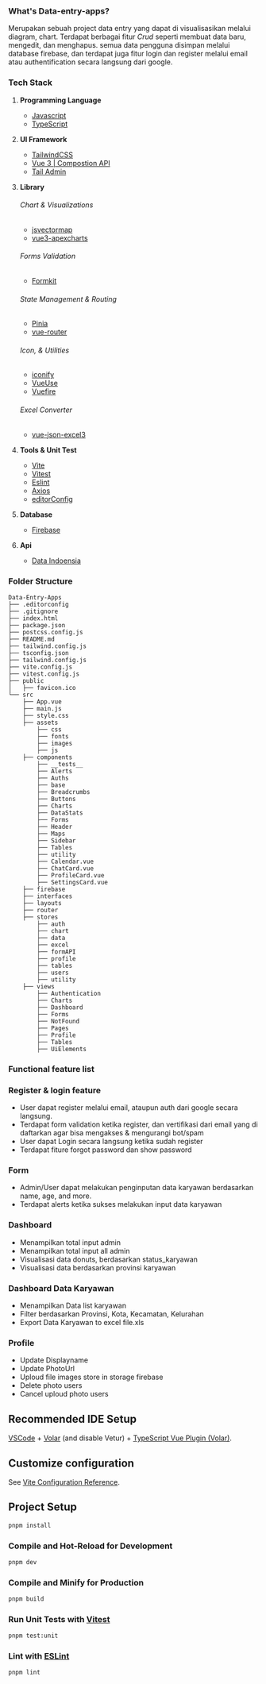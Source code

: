 ### What's Data-entry-apps?
Merupakan sebuah project data entry yang dapat di visualisasikan melalui diagram, chart. Terdapat berbagai fitur *Crud* seperti membuat data baru, mengedit, dan menghapus. semua data pengguna disimpan melalui database firebase, dan terdapat juga fitur login dan register melalui email atau authentification secara langsung dari google. 

### Tech Stack 
1) **Programming Language**
	- [Javascript](https://developer.mozilla.org/en-US/docs/Web/JavaScript)
	- [TypeScript](https://www.typescriptlang.org) 
2) **UI Framework**
	- [TailwindCSS](https://tailwindcss.com/docs/installation)
	- [Vue 3 | Compostion API](https://vuejs.org/)
	- [Tail Admin](https://tailadmin.com/)

3) **Library** 
	###### Chart & Visualizations
	- [jsvectormap](https://jvm-docs.vercel.app/)
	- [vue3-apexcharts](https://apexcharts.com/docs/vue-charts/)
	###### Forms Validation
	- [Formkit](https://formkit.com/)
	###### State Management & Routing
	- [Pinia](https://pinia.vuejs.org/)
	- [vue-router](https://router.vuejs.org/)
	###### Icon, & Utilities 
	- [iconify](https://iconify.design)
	- [VueUse](https://vueuse.org/)
	- [Vuefire](https://vuefire.vuejs.org/)
	###### Excel Converter
	- [vue-json-excel3](https://github.com/pratik227/vue3-json-excel.git)
4) **Tools & Unit Test**
	- [Vite](https://vitejs.dev/)
	- [Vitest](https://vitest.dev/)
	- [Eslint](https://eslint.org/docs/latest/use/getting-started)
	- [Axios](https://axios-http.com/)
	- [editorConfig](https://editorconfig.org/)
5) **Database**
	- [Firebase](https://firebase.google.com/)
6) **Api**
	  - [Data Indoensia](https://www.emsifa.com/api-wilayah-indonesia/)
	
### Folder Structure
	Data-Entry-Apps
	├── .editorconfig
	├── .gitignore
	├── index.html
	├── package.json
	├── postcss.config.js
	├── README.md
	├── tailwind.config.js
	├── tsconfig.json
	├── tailwind.config.js
	├── vite.config.js
	├── vitest.config.js
	├── public
	│   ├── favicon.ico 
	└── src
		├── App.vue
		├── main.js
		├── style.css
		├── assets
		    ├── css
		    ├── fonts
		    ├── images
		    ├── js
		├── components
		    ├── __tests__
		    ├── Alerts
		    ├── Auths
		    ├── base
		    ├── Breadcrumbs
		    ├── Buttons
		    ├── Charts
		    ├── DataStats
		    ├── Forms
		    ├── Header
		    ├── Maps
		    ├── Sidebar
		    ├── Tables
		    ├── utility
		    ├── Calendar.vue
		    ├── ChatCard.vue
		    ├── ProfileCard.vue
		    ├── SettingsCard.vue
		├── firebase
		├── interfaces
		├── layouts
		├── router
		├── stores
		    ├── auth
		    ├── chart
		    ├── data
		    ├── excel
		    ├── formAPI
		    ├── profile
		    ├── tables
		    ├── users
		    ├── utility
		├── views
		    ├── Authentication
		    ├── Charts
		    ├── Dashboard
		    ├── Forms
		    ├── NotFound
		    ├── Pages
		    ├── Profile
		    ├── Tables
		    ├── UiElements

		
### Functional feature list 
### Register & login feature
- User dapat register melalui email, ataupun auth dari google secara langsung. 
- Terdapat form validation ketika register, dan vertifikasi dari email yang di daftarkan agar bisa mengakses & mengurangi bot/spam
- User dapat Login secara langsung ketika sudah register
- Terdapat fiture forgot password dan show password  
### Form 
- Admin/User dapat melakukan penginputan data karyawan berdasarkan name, age, and more. 
- Terdapat alerts ketika sukses melakukan input data karyawan 
### Dashboard 
- Menampilkan total input admin
- Menampilkan total input all admin
- Visualisasi data donuts, berdasarkan status_karyawan
- Visualisasi data berdasarkan provinsi karyawan
### Dashboard Data Karyawan
- Menampilkan Data list karyawan
- Filter berdasarkan Provinsi, Kota, Kecamatan, Kelurahan
- Export Data Karyawan to excel file.xls
### Profile
- Update Displayname
- Update PhotoUrl
- Uploud file images store in storage firebase
- Delete photo users
- Cancel uploud photo users
## Recommended IDE Setup

[VSCode](https://code.visualstudio.com/) + [Volar](https://marketplace.visualstudio.com/items?itemName=Vue.volar) (and disable Vetur) + [TypeScript Vue Plugin (Volar)](https://marketplace.visualstudio.com/items?itemName=Vue.vscode-typescript-vue-plugin).

## Customize configuration

See [Vite Configuration Reference](https://vitejs.dev/config/).

## Project Setup

```sh
pnpm install
```

### Compile and Hot-Reload for Development

```sh
pnpm dev
```

### Compile and Minify for Production

```sh
pnpm build
```

### Run Unit Tests with [Vitest](https://vitest.dev/)

```sh
pnpm test:unit
```

### Lint with [ESLint](https://eslint.org/)

```sh
pnpm lint
```
